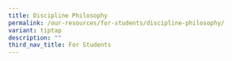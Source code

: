 ```yaml
---
title: Discipline Philosophy
permalink: /our-resources/for-students/discipline-philosophy/
variant: tiptap
description: ""
third_nav_title: For Students
---
```

